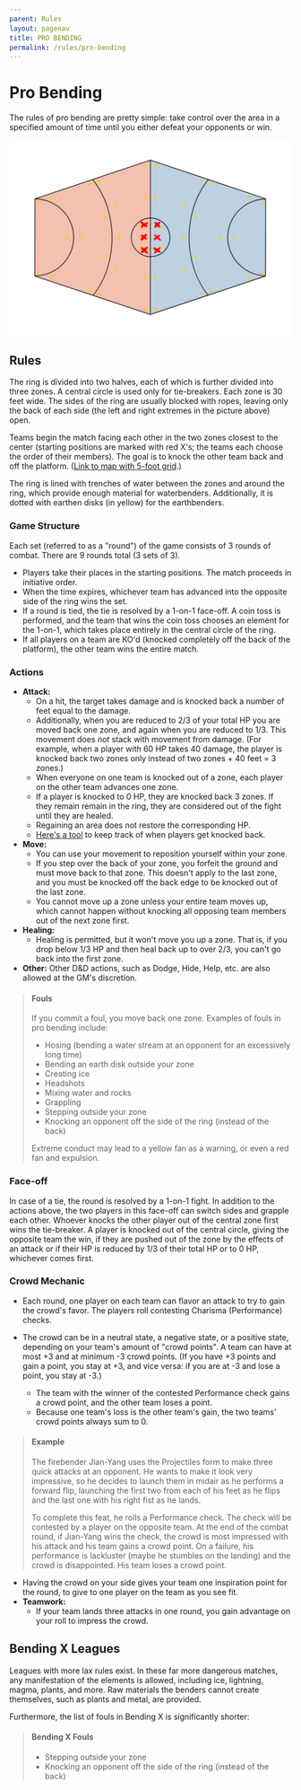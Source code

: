 ```yaml
---
parent: Rules
layout: pagenav
title: PRO BENDING
permalink: /rules/pro-bending
---
```


# Pro Bending

The rules of pro bending are pretty simple: take control over the area in a specified amount of time until you either defeat your opponents or win. 

![Bending ring](/assets/Bending_Arena.jpg)

## Rules

The ring is divided into two halves, each of which is further divided into three zones. A central circle is used only for tie-breakers. Each zone is 30 feet wide. The sides of the ring are usually blocked with ropes, leaving only the back of each side (the left and right extremes in the picture above) open.

Teams begin the match facing each other in the two zones closest to the center (starting positions are marked with red X's; the teams each choose the order of their members). The goal is to knock the other team back and off the platform. ([Link to map with 5-foot grid](/assets/Bending_Arena_grid.jpg).)

The ring is lined with trenches of water between the zones and around the ring, which provide enough material for waterbenders. Additionally, it is dotted with earthen disks (in yellow) for the earthbenders.

### Game Structure

Each set (referred to as a "round") of the game consists of 3 rounds of combat. There are 9 rounds total (3 sets of 3).
- Players take their places in the starting positions. The match proceeds in initiative order.
- When the time expires, whichever team has advanced into the opposite side of the ring wins the set.
- If a round is tied, the tie is resolved by a 1-on-1 face-off. A coin toss is performed, and the team that wins the coin toss chooses an element for the 1-on-1, which takes place entirely in the central circle of the ring. 
- If all players on a team are KO'd (knocked completely off the back of the platform), the other team wins the entire match.

### Actions
- **Attack:**
    - On a hit, the target takes damage and is knocked back a number of feet equal to the damage.
    - Additionally, when you are reduced to 2/3 of your total HP you are moved back one zone, and again when you are reduced to 1/3. This movement does _not_ stack with movement from damage. (For example, when a player with 60 HP takes 40 damage, the player is knocked back two zones only instead of two zones + 40 feet = 3 zones.)
    - When everyone on one team is knocked out of a zone, each player on the other team advances one zone.
    - If a player is knocked to 0 HP, they are knocked back 3 zones. If they remain remain in the ring, they are considered out of the fight until they are healed.
    - Regaining an area does not restore the corresponding HP.
    - [Here's a tool](/tools/pro-bending) to keep track of when players get knocked back.
- **Move:**
    - You can use your movement to reposition yourself within your zone.
    - If you step over the back of your zone, you forfeit the ground and must move back to that zone. This doesn't apply to the last zone, and you must be knocked off the back edge to be knocked out of the last zone.
    - You cannot move up a zone unless your entire team moves up, which cannot happen without knocking all opposing team members out of the next zone first. 
- **Healing:**
    - Healing is permitted, but it won't move you up a zone. That is, if you drop below 1/3 HP and then heal back up to over 2/3, you can't go back into the first zone.
- **Other:** Other D&D actions, such as Dodge, Hide, Help, etc. are also allowed at the GM's discretion.

> #### Fouls
> If you commit a foul, you move back one zone. Examples of fouls in pro bending include:
> - Hosing (bending a water stream at an opponent for an excessively long time)
> - Bending an earth disk outside your zone
> - Creating ice
> - Headshots
> - Mixing water and rocks
> - Grappling
> - Stepping outside your zone
> - Knocking an opponent off the side of the ring (instead of the back)
> 
> Extreme conduct may lead to a yellow fan as a warning, or even a red fan and expulsion.

### Face-off
In case of a tie, the round is resolved by a 1-on-1 fight. In addition to the actions above, the two players in this face-off can switch sides and grapple each other. Whoever knocks the other player out of the central zone first wins the tie-breaker. A player is knocked out of the central circle, giving the opposite team the win, if they are pushed out of the zone by the effects of an attack or if their HP is reduced by 1/3 of their total HP or to 0 HP, whichever comes first.

### Crowd Mechanic
- Each round, one player on each team can flavor an attack to try to gain the crowd's favor. The players roll contesting Charisma (Performance) checks.

- The crowd can be in a neutral state, a negative state, or a positive state, depending on your team's amount of "crowd points". A team can have at most +3 and at minimum -3 crowd points. (If you have +3 points and gain a point, you stay at +3, and vice versa: if you are at -3 and lose a point, you stay at -3.)
    - The team with the winner of the contested Performance check gains a crowd point, and the other team loses a point.
    - Because one team's loss is the other team's gain, the two teams' crowd points always sum to 0.

<blockquote class="example">
<h4>Example</h4>
<p>The firebender Jian-Yang uses the <span class="ital">Projectiles</span> form to make three quick attacks at an opponent. He wants to make it look very impressive, so he decides to launch them in midair as he performs a forward flip, launching the first two from each of his feet as he flips and the last one with his right fist as he lands.</p>

<p>To complete this feat, he rolls a Performance check. The check will be contested by a player on the opposite team. At the end of the combat round, if Jian-Yang wins the check, the crowd is most impressed with his attack and his team gains a crowd point. On a failure, his performance is lackluster (maybe he stumbles on the landing) and the crowd is disappointed. His team loses a crowd point.</p>
</blockquote>

- Having the crowd on your side gives your team one inspiration point for the round, to give to one player on the team as you see fit.
- **Teamwork:**
    - If your team lands three attacks in one round, you gain advantage on your roll to impress the crowd.

## Bending X Leagues
Leagues with more lax rules exist. In these far more dangerous matches, any manifestation of the elements is allowed, including ice, lightning, magma, plants, and more. Raw materials the benders cannot create themselves, such as plants and metal, are provided.

Furthermore, the list of fouls in Bending X is significantly shorter:

> #### Bending X Fouls
> - Stepping outside your zone
> - Knocking an opponent off the side of the ring (instead of the back)